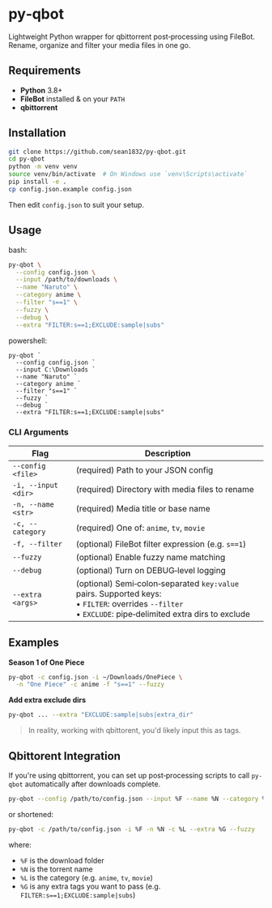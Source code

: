 # py‑qbot

Lightweight Python wrapper for qbittorrent post‑processing using FileBot.  
Rename, organize and filter your media files in one go.


## Requirements

- **Python** 3.8+  
- **FileBot** installed & on your `PATH`  
- **qbittorrent**  


## Installation

```bash
git clone https://github.com/sean1832/py-qbot.git
cd py-qbot
python -m venv venv
source venv/bin/activate  # On Windows use `venv\Scripts\activate`
pip install -e .
cp config.json.example config.json
```

Then edit `config.json` to suit your setup.

## Usage
bash:
```bash
py-qbot \
  --config config.json \
  --input /path/to/downloads \
  --name "Naruto" \
  --category anime \
  --filter "s==1" \
  --fuzzy \
  --debug \
  --extra "FILTER:s==1;EXCLUDE:sample|subs"
```
powershell:
```shell
py-qbot `
  --config config.json `
  --input C:\Downloads `
  --name "Naruto" `
  --category anime `
  --filter "s==1" `
  --fuzzy `
  --debug `
  --extra "FILTER:s==1;EXCLUDE:sample|subs"
```

### CLI Arguments

| Flag                | Description                                                                                                                                                   |
| ------------------- | ------------------------------------------------------------------------------------------------------------------------------------------------------------- |
| `--config <file>`   | (required) Path to your JSON config                                                                                                                           |
| `-i, --input <dir>` | (required) Directory with media files to rename                                                                                                               |
| `-n, --name <str>`  | (required) Media title or base name                                                                                                                           |
| `-c, --category`    | (required) One of: `anime`, `tv`, `movie`                                                                                                                     |
| `-f, --filter`      | (optional) FileBot filter expression (e.g. `s==1`)                                                                                                            |
| `--fuzzy`           | (optional) Enable fuzzy name matching                                                                                                                         |
| `--debug`           | (optional) Turn on DEBUG‑level logging                                                                                                                        |
| `--extra <args>`    | (optional) Semi‑colon‑separated `key:value` pairs. Supported keys:<br>• `FILTER`: overrides `--filter`  <br>• `EXCLUDE`: pipe‑delimited extra dirs to exclude |

## Examples

**Season 1 of One Piece**

```bash
py-qbot -c config.json -i ~/Downloads/OnePiece \
  -n "One Piece" -c anime -f "s==1" --fuzzy
```

**Add extra exclude dirs**

```bash
py-qbot ... --extra "EXCLUDE:sample|subs|extra_dir"
```

> In reality, working with qbittorent, you'd likely input this as tags.

## Qbittorent Integration
If you're using qbittorrent, you can set up post‑processing scripts to call `py-qbot` automatically after downloads complete.
```bash
py-qbot --config /path/to/config.json --input %F --name %N --category %L --extra %G --fuzzy
```

or shortened:

```bash
py-qbot -c /path/to/config.json -i %F -n %N -c %L --extra %G --fuzzy
```

where:
- `%F` is the download folder
- `%N` is the torrent name
- `%L` is the category (e.g. `anime`, `tv`, `movie`)
- `%G` is any extra tags you want to pass (e.g. `FILTER:s==1;EXCLUDE:sample|subs`)
